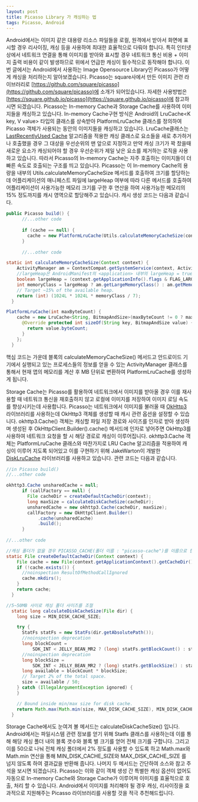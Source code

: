 ```yaml
---
layout: post
title: Picasso Library 가 캐싱하는 법
tags: Picasso, Android
---
```


Android에서는 이미지 같은 대용량 리소스 파일들을 로컬, 원격에서 받아서 화면에 표시할 경우 리사이징, 캐싱 등을 사용하여 최대한 효율적으로 다뤄야 합니다. 특히 인터넷 상에서 네트워크 연결을 통해 이미지를 받아와 표시할 경우 네트워크 통신 비용 + 이미지 출력 비용이 같이 발생하므로 위에서 언급한 캐싱이 필수적으로 동작해야 합니다. 이번 글에서는 Android에서 사용하는 Image Opensource Library인 Picasso가 어떻게 캐싱을 처리하는지 알아보겠습니다.
Picasso는 square사에서 만든 이미지 관련 라이브러리로 [https://github.com/square/picasso](https://github.com/square/picasso)에 소개가 되어있습니다. 자세한 사용방법은 [https://square.github.io/picasso](https://square.github.io/picasso)에 참고하시면 되겠습니다.
Picasso는 In-memory Cache과 Storage Cache를 사용하여 이미지들을 캐싱하고 있습니다. In-memory Cache구현 방식은 Android의 LruCache<K key, V value> 타입의 클래스를 상속받아 PlatformLruCache 클래스를 정의하여 Picasso 객체가 사용되는 동안의 이미지들을 캐싱하고 있습니다. LruCache클래스는 [LastRecentlyUsed Cache](https://en.wikipedia.org/wiki/Cache_replacement_policies#Least_recently_used_(LRU)) 알고리즘을 적용한 캐싱 클래스로 요소들을 새로 추가하거나 호출했을 경우 그 대상을 우선순위의 맨 앞으로 지정하고 만약 캐싱 크기가 꽉 찼을때 새로운 요소가 캐싱되어야 할 경우 우선순위가 제일 낮은 요소를 제거하는 로직을 사용하고 있습니다. 따라서 Picasso의 In-memory Cache는 자주 호출하는 이미지들이 더 빠른 속도로 호출되는 구조를 띄고 있습니다.
Picasso는 이 In-memory Cache의 용량을 내부의 Utils.calculateMemoryCacheSize 메서드를 호출하여 크기를 할당하는데 어플리케이션의 매니페스트 파일에 largeHeap 여부에 따라 다른 메서드를 호출하여 어플리케이션이 사용가능한 메모리 크기를 구한 후 연산을 하여 사용가능한 메모리의 15% 정도까지를 캐시 영역으로 할당해주고 있습니다. 캐시 생성 코드는 다음과 같습니다.
```java
public Picasso build() {
      //...other code
      
      if (cache == null) {
        cache = new PlatformLruCache(Utils.calculateMemoryCacheSize(context));
      }
      
      //...other code
```
```java
static int calculateMemoryCacheSize(Context context) {
    ActivityManager am = ContextCompat.getSystemService(context, ActivityManager.class);
    //largeHeap은 AndroidManifest의 <application> 내부의 largeHeap = true, largeHeap = false를 통해서 설정할 수 있습니다.
    boolean largeHeap = (context.getApplicationInfo().flags & FLAG_LARGE_HEAP) != 0;
    int memoryClass = largeHeap ? am.getLargeMemoryClass() : am.getMemoryClass();
    // Target ~15% of the available heap.
    return (int) (1024L * 1024L * memoryClass / 7);
  }
```
```java
PlatformLruCache(int maxByteCount) {
    cache = new LruCache<String, BitmapAndSize>(maxByteCount != 0 ? maxByteCount : 1) {
      @Override protected int sizeOf(String key, BitmapAndSize value) {
        return value.byteCount;
      }
    };
  }
```
핵심 코드는 가운데 블록의 calculateMemoryCacheSize() 메서드고 안드로이드 기기에서 실행되고 있는 프로세스들의 정보를 얻을 수 있는 ActivityManager 클래스를 통해서 현재 앱의 메모리를 계산 후 MB 단위로 변환하여 PlatformLruCache를 생성하게 됩니다.

Storage Cache는 Picasso를 활용하여 네트워크에서 이미지를 받아올 경우 이를 재사용할 때 네트워크 통신을 재호출하지 않고 로컬에 이미지를 저장하여 이미지 로딩 속도를 향상시키는데 사용합니다. Picasso는 네트워크에서 이미지를 불러올 때 [OkHttp3](https://square.github.io/okhttp/)  라이브러리를 사용하는데 OkHttp3 객체를 생성할 때 캐시 관련 옵션을 설정할 수 있습니다. okhttp3.Cache() 객체는 캐싱할 파일 저장 경로와 사이즈를 인자로 받아 생성하며 생성된 후 OkHttpClient.Builder().cache() 메서드에 인자로 넣어주면 OkHttp3를 사용하여 네트워크 요청을 할 시 해당 경로로 캐싱이 이루어집니다. okhttp3.Cache 객체는 PlatformLruCache 클래스와 마찬가지로 LRU Cache 알고리즘을 적용하여 캐싱이 이루어 지도록 되어있고 이를 구현하기 위해 JakeWarton이 개발한 [DiskLruCache](https://github.com/JakeWharton/DiskLruCache) 라이브러리를 사용하고 있습니다. 관련 코드는 다음과 같습니다.
```java
//in Picasso build()
//...other code

okhttp3.Cache unsharedCache = null;
      if (callFactory == null) {
        File cacheDir = createDefaultCacheDir(context);
        long maxSize = calculateDiskCacheSize(cacheDir);
        unsharedCache = new okhttp3.Cache(cacheDir, maxSize);
        callFactory = new OkHttpClient.Builder()
            .cache(unsharedCache)
            .build();
      }
      
//...other code
```
```java
//캐싱 폴더가 없을 경우 PICASSO_CACHE(폴더 이름 : "picasso-cache")를 이름으로 한 폴더 생성
static File createDefaultCacheDir(Context context) {
    File cache = new File(context.getApplicationContext().getCacheDir(), PICASSO_CACHE);
    if (!cache.exists()) {
      //noinspection ResultOfMethodCallIgnored
      cache.mkdirs();
    }
    return cache;
  }

//5~50MB 사이로 캐싱 폴더 사이즈를 조절
  static long calculateDiskCacheSize(File dir) {
    long size = MIN_DISK_CACHE_SIZE;

    try {
      StatFs statFs = new StatFs(dir.getAbsolutePath());
      //noinspection deprecation
      long blockCount =
          SDK_INT < JELLY_BEAN_MR2 ? (long) statFs.getBlockCount() : statFs.getBlockCountLong();
      //noinspection deprecation
      long blockSize =
          SDK_INT < JELLY_BEAN_MR2 ? (long) statFs.getBlockSize() : statFs.getBlockSizeLong();
      long available = blockCount * blockSize;
      // Target 2% of the total space.
      size = available / 50;
    } catch (IllegalArgumentException ignored) {
    }

    // Bound inside min/max size for disk cache.
    return Math.max(Math.min(size, MAX_DISK_CACHE_SIZE), MIN_DISK_CACHE_SIZE);
  }
```
Storage Cache에서도 눈여겨 볼 메서드는 calculateDiskCacheSize() 입니다. Android에서는 파일시스템 관련 정보를 얻기 위해 Statfs 클래스를 사용하는데 이를 통해 해당 캐싱 폴더 내의 블록 갯수와 블록 별 크기를 얻어 전체 크기를 구합니다. 그리고 이를 50으로 나눠 전체 캐싱 폴더에서 2% 정도를 사용할 수 있도록 하고 Math.max와 Math.min 연산을 통해 MIN_DISK_CACHE_SIZE와 MAX_DISK_CACHE_SIZE 를 넘지 않도록 하여 결과값을 반환해 줍니다. 나머지 두 메서드는 간단하여 소스와 참고 주석을 보시면 되겠습니다.
Picasso는 이와 같이 객체 생성 간 특별한 캐싱 옵션이 없어도 자동으로 In-memory Cache와 Storage Cache가 이루어져 이미지를 효율적으로 호출, 처리 할 수 있습니다. Android에서 이미지를 처리해야 될 경우 캐싱, 리사이징을 효과적으로 지원해주는 Picasso 라이브러리를 사용할 것을 적극 추천해드립니다.